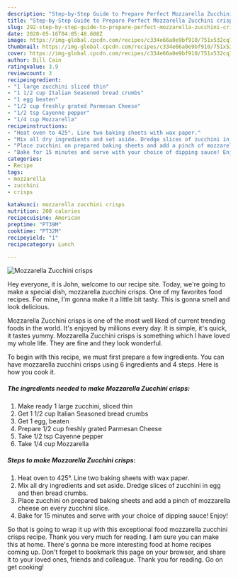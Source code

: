 ```yaml
---
description: "Step-by-Step Guide to Prepare Perfect Mozzarella Zucchini crisps"
title: "Step-by-Step Guide to Prepare Perfect Mozzarella Zucchini crisps"
slug: 292-step-by-step-guide-to-prepare-perfect-mozzarella-zucchini-crisps
date: 2020-05-16T04:05:48.608Z
image: https://img-global.cpcdn.com/recipes/c334e66a0e9bf910/751x532cq70/mozzarella-zucchini-crisps-recipe-main-photo.jpg
thumbnail: https://img-global.cpcdn.com/recipes/c334e66a0e9bf910/751x532cq70/mozzarella-zucchini-crisps-recipe-main-photo.jpg
cover: https://img-global.cpcdn.com/recipes/c334e66a0e9bf910/751x532cq70/mozzarella-zucchini-crisps-recipe-main-photo.jpg
author: Bill Cain
ratingvalue: 3.9
reviewcount: 3
recipeingredient:
- "1 large zucchini sliced thin"
- "1 1/2 cup Italian Seasoned bread crumbs"
- "1 egg beaten"
- "1/2 cup freshly grated Parmesan Cheese"
- "1/2 tsp Cayenne pepper"
- "1/4 cup Mozzarella"
recipeinstructions:
- "Heat oven to 425°. Line two baking sheets with wax paper."
- "Mix all dry ingredients and set aside. Dredge slices of zucchini in egg and then bread crumbs."
- "Place zucchini on prepared baking sheets and add a pinch of mozzarella cheese on every zucchini slice."
- "Bake for 15 minutes and serve with your choice of dipping sauce! Enjoy!"
categories:
- Recipe
tags:
- mozzarella
- zucchini
- crisps

katakunci: mozzarella zucchini crisps 
nutrition: 200 calories
recipecuisine: American
preptime: "PT39M"
cooktime: "PT32M"
recipeyield: "1"
recipecategory: Lunch

---
```



![Mozzarella Zucchini crisps](https://img-global.cpcdn.com/recipes/c334e66a0e9bf910/751x532cq70/mozzarella-zucchini-crisps-recipe-main-photo.jpg)

Hey everyone, it is John, welcome to our recipe site. Today, we're going to make a special dish, mozzarella zucchini crisps. One of my favorites food recipes. For mine, I'm gonna make it a little bit tasty. This is gonna smell and look delicious.

Mozzarella Zucchini crisps is one of the most well liked of current trending foods in the world. It's enjoyed by millions every day. It is simple, it's quick, it tastes yummy. Mozzarella Zucchini crisps is something which I have loved my whole life. They are fine and they look wonderful.




To begin with this recipe, we must first prepare a few ingredients. You can have mozzarella zucchini crisps using 6 ingredients and 4 steps. Here is how you cook it.

<!--inarticleads1-->

##### The ingredients needed to make Mozzarella Zucchini crisps:

1. Make ready 1 large zucchini, sliced thin
1. Get 1 1/2 cup Italian Seasoned bread crumbs
1. Get 1 egg, beaten
1. Prepare 1/2 cup freshly grated Parmesan Cheese
1. Take 1/2 tsp Cayenne pepper
1. Take 1/4 cup Mozzarella




<!--inarticleads2-->

##### Steps to make Mozzarella Zucchini crisps:

1. Heat oven to 425°. Line two baking sheets with wax paper.
1. Mix all dry ingredients and set aside. Dredge slices of zucchini in egg and then bread crumbs.
1. Place zucchini on prepared baking sheets and add a pinch of mozzarella cheese on every zucchini slice.
1. Bake for 15 minutes and serve with your choice of dipping sauce! Enjoy!




So that is going to wrap it up with this exceptional food mozzarella zucchini crisps recipe. Thank you very much for reading. I am sure you can make this at home. There's gonna be more interesting food at home recipes coming up. Don't forget to bookmark this page on your browser, and share it to your loved ones, friends and colleague. Thank you for reading. Go on get cooking!
